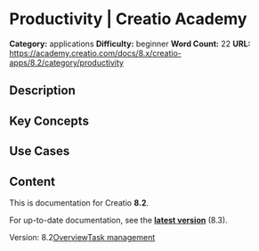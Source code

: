 # Productivity | Creatio Academy

**Category:** applications **Difficulty:** beginner **Word Count:** 22 **URL:**
https://academy.creatio.com/docs/8.x/creatio-apps/8.2/category/productivity

## Description

## Key Concepts

## Use Cases

## Content

This is documentation for Creatio **8.2**.

For up-to-date documentation, see the
**[latest version](/docs/8.x/creatio-apps/category/productivity)** (8.3).

Version:
8.2[Overview](/docs/8.x/creatio-apps/8.2/products/crm-tools/activities/productivity-app-overview)[Task management](/docs/8.x/creatio-apps/8.2/category/task-management)
